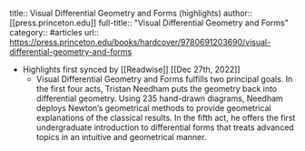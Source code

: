 title:: Visual Differential Geometry and Forms (highlights)
author:: [[press.princeton.edu]]
full-title:: "Visual Differential Geometry and Forms"
category:: #articles
url:: https://press.princeton.edu/books/hardcover/9780691203690/visual-differential-geometry-and-forms

- Highlights first synced by [[Readwise]] [[Dec 27th, 2022]]
	- Visual Differential Geometry and Forms fulfills two principal goals. In the first four acts, Tristan Needham puts the geometry back into differential geometry. Using 235 hand-drawn diagrams, Needham deploys Newton’s geometrical methods to provide geometrical explanations of the classical results. In the fifth act, he offers the first undergraduate introduction to differential forms that treats advanced topics in an intuitive and geometrical manner.